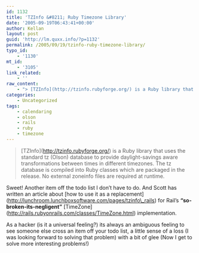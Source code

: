 ```yaml
---
id: 1132
title: 'TZInfo &#8211; Ruby Timezone Library'
date: '2005-09-19T06:43:41+00:00'
author: Kellan
layout: post
guid: 'http://lm.quxx.info/?p=1132'
permalink: /2005/09/19/tzinfo-ruby-timezone-library/
typo_id:
    - '1130'
mt_id:
    - '3105'
link_related:
    - ''
raw_content:
    - "> [TZInfo](http://tzinfo.rubyforge.org/) is a Ruby library that uses the standard tz (Olson) database to provide daylight-savings aware transformations between times in different timezones. The tz database is compiled into Ruby classes which are packaged in the release. No external zoneinfo files are required at runtime.\r\n\r\nSweet!  Another item off the todo list I don\\'t have to do.  And Scott has written an article about [how to use it as a replacement](http://lunchroom.lunchboxsoftware.com/pages/tzinfo_rails) for Rail\\'s __\\\"so-broken-its-negligent\\\"__ [TimeZone](http://rails.rubyonrails.com/classes/TimeZone.html) implementation.\r\n\r\nAs a hacker (is it a universal feeling?) its always an ambiguous feeling to see someone else cross an item off your todo list, a little sense of a loss (I was looking forward to solving that problem) with a bit of glee (Now I get to solve more interesting problems!)"
categories:
    - Uncategorized
tags:
    - calendaring
    - olson
    - rails
    - ruby
    - timezone
---
```


> \[TZInfo\](http://tzinfo.rubyforge.org/) is a Ruby library that uses the standard tz (Olson) database to provide daylight-savings aware transformations between times in different timezones. The tz database is compiled into Ruby classes which are packaged in the release. No external zoneinfo files are required at runtime.

Sweet! Another item off the todo list I don’t have to do. And Scott has written an article about \[how to use it as a replacement\](http://lunchroom.lunchboxsoftware.com/pages/tzinfo\_rails) for Rail’s **“so-broken-its-negligent”** \[TimeZone\](http://rails.rubyonrails.com/classes/TimeZone.html) implementation.

As a hacker (is it a universal feeling?) its always an ambiguous feeling to see someone else cross an item off your todo list, a little sense of a loss (I was looking forward to solving that problem) with a bit of glee (Now I get to solve more interesting problems!)